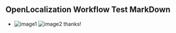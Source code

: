 ## OpenLocalization Workflow Test MarkDown
* ![image1](.\8e5551ae-c013-483c-94c0-381257ae1e60.PNG)   ![image2](.\d03ab1ef-bfef-4597-a1a3-dbf0bef8f525.png) 
thanks!